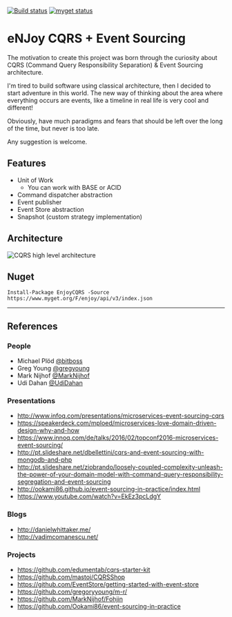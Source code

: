 [![Build status](https://ci.appveyor.com/api/projects/status/eprwudlh0eskijof?svg=true)](https://ci.appveyor.com/project/nelsoncvjr/enjoy-cqrs) [![myget status](https://www.myget.org/BuildSource/Badge/enjoy?identifier=1427e6c3-0c6f-4a1a-b5bf-2d02e2ad908c)](https://www.myget.org/BuildSource/Badge/enjoy?identifier=1427e6c3-0c6f-4a1a-b5bf-2d02e2ad908c)

# eNJoy CQRS + Event Sourcing
The motivation to create this project was born through the curiosity about CQRS (Command Query Responsibility Separation) & Event Sourcing architecture.

I'm tired to build software using classical architecture, then I decided to start adventure in this world.
The new way of thinking about the area where everything occurs are events, like a timeline in real life is very cool and different!

Obviously, have much paradigms and fears that should be left over the long of the time, but never is too late.

Any suggestion is welcome.

## Features

* Unit of Work
    - You can work with BASE or ACID
* Command dispatcher abstraction
* Event publisher
* Event Store abstraction
* Snapshot (custom strategy implementation)

## Architecture

![CQRS high level architecture](http://s32.postimg.org/ty18uww45/090615_1544_introductio1_png_w_604.png)

## Nuget
    
    Install-Package EnjoyCQRS -Source https://www.myget.org/F/enjoy/api/v3/index.json

---

## References
### People
* Michael Plöd [@bitboss](https://twitter.com/bitboss)
* Greg Young [@gregyoung](https://twitter.com/gregyoung)
* Mark Nijhof [@MarkNijhof](https://twitter.com/MarkNijhof)
* Udi Dahan [@UdiDahan](https://twitter.com/UdiDahan)

### Presentations
* http://www.infoq.com/presentations/microservices-event-sourcing-cqrs
* https://speakerdeck.com/mploed/microservices-love-domain-driven-design-why-and-how
* https://www.innoq.com/de/talks/2016/02/topconf2016-microservices-event-sourcing/
* http://pt.slideshare.net/dbellettini/cqrs-and-event-sourcing-with-mongodb-and-php
* http://pt.slideshare.net/ziobrando/loosely-coupled-complexity-unleash-the-power-of-your-domain-model-with-command-query-responsibility-segregation-and-event-sourcing
* http://ookami86.github.io/event-sourcing-in-practice/index.html
* https://www.youtube.com/watch?v=EkEz3pcLdgY

### Blogs
* http://danielwhittaker.me/
* http://vadimcomanescu.net/

### Projects
* https://github.com/edumentab/cqrs-starter-kit
* https://github.com/mastoj/CQRSShop
* https://github.com/EventStore/getting-started-with-event-store
* https://github.com/gregoryyoung/m-r/
* https://github.com/MarkNijhof/Fohjin
* https://github.com/Ookami86/event-sourcing-in-practice
